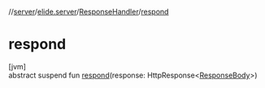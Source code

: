 //[server](../../../index.md)/[elide.server](../index.md)/[ResponseHandler](index.md)/[respond](respond.md)

# respond

[jvm]\
abstract suspend fun [respond](respond.md)(response: HttpResponse&lt;[ResponseBody](index.md)&gt;)
